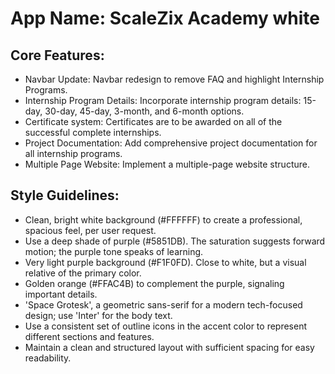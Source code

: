 # **App Name**: ScaleZix Academy white

## Core Features:

- Navbar Update: Navbar redesign to remove FAQ and highlight Internship Programs.
- Internship Program Details: Incorporate internship program details: 15-day, 30-day, 45-day, 3-month, and 6-month options.
- Certificate system: Certificates are to be awarded on all of the successful complete internships.
- Project Documentation: Add comprehensive project documentation for all internship programs.
- Multiple Page Website: Implement a multiple-page website structure.

## Style Guidelines:

- Clean, bright white background (#FFFFFF) to create a professional, spacious feel, per user request.
- Use a deep shade of purple (#5851DB). The saturation suggests forward motion; the purple tone speaks of learning.
- Very light purple background (#F1F0FD). Close to white, but a visual relative of the primary color.
- Golden orange (#FFAC4B) to complement the purple, signaling important details.
- 'Space Grotesk', a geometric sans-serif for a modern tech-focused design; use 'Inter' for the body text.
- Use a consistent set of outline icons in the accent color to represent different sections and features.
- Maintain a clean and structured layout with sufficient spacing for easy readability.